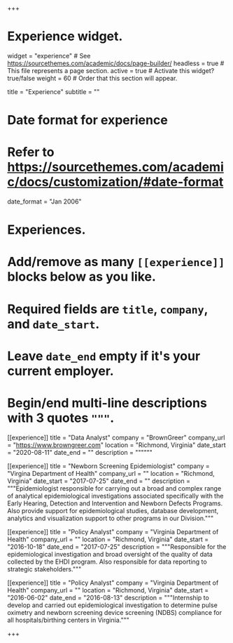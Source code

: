 +++
# Experience widget.
widget = "experience"  # See https://sourcethemes.com/academic/docs/page-builder/
headless = true  # This file represents a page section.
active = true  # Activate this widget? true/false
weight = 60  # Order that this section will appear.

title = "Experience"
subtitle = ""

# Date format for experience
#   Refer to https://sourcethemes.com/academic/docs/customization/#date-format
date_format = "Jan 2006"

# Experiences.
#   Add/remove as many `[[experience]]` blocks below as you like.
#   Required fields are `title`, `company`, and `date_start`.
#   Leave `date_end` empty if it's your current employer.
#   Begin/end multi-line descriptions with 3 quotes `"""`.

[[experience]]
  title = "Data Analyst"
  company = "BrownGreer"
  company_url = "https://www.browngreer.com"
  location = "Richmond, Virginia"
  date_start = "2020-08-11"
  date_end = ""
  description = """"""

[[experience]]
  title = "Newborn Screening Epidemiologist"
  company = "Virgina Department of Health"
  company_url = ""
  location = "Richmond, Virginia"
  date_start = "2017-07-25"
  date_end = ""
  description = """Epidemiologist responsible for carrying out a broad and complex range of analytical epidemiological investigations associated specifically with the Early Hearing, Detection and Intervention and Newborn Defects Programs. Also provide support for epidemiological studies, database development, analytics and visualization support to other programs in our Division."""

[[experience]]
  title = "Policy Analyst"
  company = "Virginia Department of Health"
  company_url = ""
  location = "Richmond, Virginia"
  date_start = "2016-10-18"
  date_end = "2017-07-25"
  description = """Responsible for the epidemiological investigation and broad oversight of the quality of data collected by the EHDI program. Also responsible for data reporting to strategic stakeholders."""


[[experience]]
  title = "Policy Analyst"
  company = "Virginia Department of Health"
  company_url = ""
  location = "Richmond, Virginia"
  date_start = "2016-06-02"
  date_end = "2016-08-13"
  description = """Internship to develop and carried out epidemiological investigation to determine pulse oximetry and newborn screening device screening (NDBS) compliance for all hospitals/birthing centers in Virginia."""
  
+++
